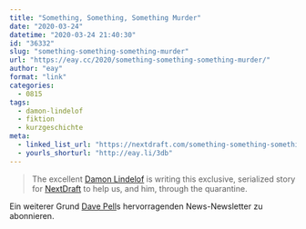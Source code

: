 ```yaml
---
title: "Something, Something, Something Murder"
date: "2020-03-24"
datetime: "2020-03-24 21:40:30"
id: "36332"
slug: "something-something-something-murder"
url: "https://eay.cc/2020/something-something-something-murder/"
author: "eay"
format: "link"
categories:
  - 0815
tags:
  - damon-lindelof
  - fiktion
  - kurzgeschichte
meta:
  - linked_list_url: "https://nextdraft.com/something-something-something-murder/"
  - yourls_shorturl: "http://eay.li/3db"
---
```


> The excellent [Damon Lindelof](https://en.wikipedia.org/wiki/Damon_Lindelof) is writing this exclusive, serialized story for [NextDraft](http://nextdraft.com/) to help us, and him, through the quarantine.

Ein weiterer Grund [Dave Pell](https://twitter.com/davepell)s hervorragenden News-Newsletter zu abonnieren.
